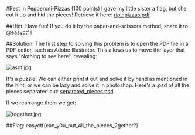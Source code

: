 #Rest in Pepperoni-Pizzas (100 points)
I gave my little sister a flag, but she cut it up and hid the pieces! Retrieve it here: [ripinpizzas.pdf](https://github.com/EasyCTF/easyctf-2015-writeups/blob/master/files/ripinpizzas.pdf).

##Hint:
Have fun! If you do it by the paper-and-scissors method, share it to [@easyctf](http://twitter.com/easyctf) !

##Solution:
The first step to solving this problem is to open the PDF file in a PDF editor, such as Adobe Illustrator. This allows us to move the layer that says "Nothing to see here", revealing:

![asdf.jpg](https://github.com/ztaylor54/CTF/blob/master/EasyCTF%202015/asdf.jpg)

It's a puzzle! We can either print it out and solve it by hand as mentioned in the hint, or we can be lazy and solve it in photoshop. Here's a .psd of all the pieces separated out: [separated_pieces.psd](https://github.com/ztaylor54/CTF/raw/master/EasyCTF%202015/separated_pieces.psd)

If we rearrange them we get:

![together.jpg](https://github.com/ztaylor54/CTF/blob/master/EasyCTF%202015/together.jpg)

##Flag: easyctf{can_y0u_put_4ll_the_pieces_2gether?}